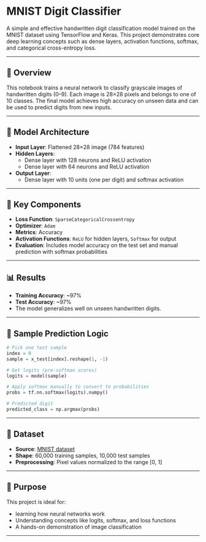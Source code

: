 
# MNIST Digit Classifier

A simple and effective handwritten digit classification model trained on the MNIST dataset using TensorFlow and Keras. This project demonstrates core deep learning concepts such as dense layers, activation functions, softmax, and categorical cross-entropy loss.

---

## 📌 Overview

This notebook trains a neural network to classify grayscale images of handwritten digits (0–9). Each image is 28×28 pixels and belongs to one of 10 classes. The final model achieves high accuracy on unseen data and can be used to predict digits from new inputs.

---

## 🧠 Model Architecture

- **Input Layer**: Flattened 28×28 image (784 features)
- **Hidden Layers**:
  - Dense layer with 128 neurons and ReLU activation
  - Dense layer with 64 neurons and ReLU activation
- **Output Layer**:
  - Dense layer with 10 units (one per digit) and softmax activation

---

## 🔧 Key Components

- **Loss Function**: `SparseCategoricalCrossentropy`
- **Optimizer**: `Adam`
- **Metrics**: Accuracy
- **Activation Functions**: `ReLU` for hidden layers, `Softmax` for output
- **Evaluation**: Includes model accuracy on the test set and manual prediction with softmax probabilities

---

## 📊 Results

- **Training Accuracy**: ~97%
- **Test Accuracy**: ~97%
- The model generalizes well on unseen handwritten digits.

---

## 🧪 Sample Prediction Logic

```python
# Pick one test sample
index = 0
sample = x_test[index].reshape(1, -1)

# Get logits (pre-softmax scores)
logits = model(sample)

# Apply softmax manually to convert to probabilities
probs = tf.nn.softmax(logits).numpy()

# Predicted digit
predicted_class = np.argmax(probs)
```

---

## 📁 Dataset

- **Source**: [MNIST dataset](http://yann.lecun.com/exdb/mnist/)
- **Shape**: 60,000 training samples, 10,000 test samples
- **Preprocessing**: Pixel values normalized to the range [0, 1]

---

## 🎯 Purpose

This project is ideal for:

- learning how neural networks work
- Understanding concepts like logits, softmax, and loss functions
- A hands-on demonstration of image classification

---

